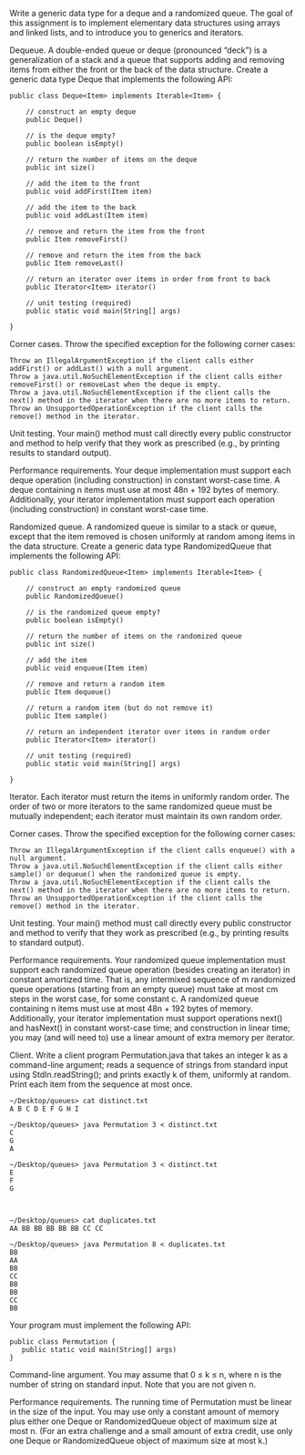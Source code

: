 Write a generic data type for a deque and a randomized queue. The goal of this assignment is to implement elementary data structures using arrays and linked lists, and to introduce you to generics and iterators.

Dequeue. A double-ended queue or deque (pronounced “deck”) is a generalization of a stack and a queue that supports adding and removing items from either the front or the back of the data structure. Create a generic data type Deque that implements the following API:

    public class Deque<Item> implements Iterable<Item> {

        // construct an empty deque
        public Deque()

        // is the deque empty?
        public boolean isEmpty()

        // return the number of items on the deque
        public int size()

        // add the item to the front
        public void addFirst(Item item)

        // add the item to the back
        public void addLast(Item item)

        // remove and return the item from the front
        public Item removeFirst()

        // remove and return the item from the back
        public Item removeLast()

        // return an iterator over items in order from front to back
        public Iterator<Item> iterator()

        // unit testing (required)
        public static void main(String[] args)

    }

Corner cases.  Throw the specified exception for the following corner cases:

    Throw an IllegalArgumentException if the client calls either addFirst() or addLast() with a null argument.
    Throw a java.util.NoSuchElementException if the client calls either removeFirst() or removeLast when the deque is empty.
    Throw a java.util.NoSuchElementException if the client calls the next() method in the iterator when there are no more items to return.
    Throw an UnsupportedOperationException if the client calls the remove() method in the iterator. 

Unit testing.  Your main() method must call directly every public constructor and method to help verify that they work as prescribed (e.g., by printing results to standard output).

Performance requirements.  Your deque implementation must support each deque operation (including construction) in constant worst-case time. A deque containing n items must use at most 48n + 192 bytes of memory. Additionally, your iterator implementation must support each operation (including construction) in constant worst-case time.

Randomized queue. A randomized queue is similar to a stack or queue, except that the item removed is chosen uniformly at random among items in the data structure. Create a generic data type RandomizedQueue that implements the following API:

    public class RandomizedQueue<Item> implements Iterable<Item> {

        // construct an empty randomized queue
        public RandomizedQueue()

        // is the randomized queue empty?
        public boolean isEmpty()

        // return the number of items on the randomized queue
        public int size()

        // add the item
        public void enqueue(Item item)

        // remove and return a random item
        public Item dequeue()

        // return a random item (but do not remove it)
        public Item sample()

        // return an independent iterator over items in random order
        public Iterator<Item> iterator()

        // unit testing (required)
        public static void main(String[] args)

    }

Iterator.  Each iterator must return the items in uniformly random order. The order of two or more iterators to the same randomized queue must be mutually independent; each iterator must maintain its own random order.

Corner cases.  Throw the specified exception for the following corner cases:

    Throw an IllegalArgumentException if the client calls enqueue() with a null argument.
    Throw a java.util.NoSuchElementException if the client calls either sample() or dequeue() when the randomized queue is empty.
    Throw a java.util.NoSuchElementException if the client calls the next() method in the iterator when there are no more items to return.
    Throw an UnsupportedOperationException if the client calls the remove() method in the iterator. 

Unit testing.  Your main() method must call directly every public constructor and method to verify that they work as prescribed (e.g., by printing results to standard output).

Performance requirements.  Your randomized queue implementation must support each randomized queue operation (besides creating an iterator) in constant amortized time. That is, any intermixed sequence of m randomized queue operations (starting from an empty queue) must take at most cm steps in the worst case, for some constant c. A randomized queue containing n items must use at most 48n + 192 bytes of memory. Additionally, your iterator implementation must support operations next() and hasNext() in constant worst-case time; and construction in linear time; you may (and will need to) use a linear amount of extra memory per iterator.

Client. Write a client program Permutation.java that takes an integer k as a command-line argument; reads a sequence of strings from standard input using StdIn.readString(); and prints exactly k of them, uniformly at random. Print each item from the sequence at most once.

    ~/Desktop/queues> cat distinct.txt
    A B C D E F G H I

    ~/Desktop/queues> java Permutation 3 < distinct.txt
    C
    G
    A

    ~/Desktop/queues> java Permutation 3 < distinct.txt
    E
    F
    G

    	

    ~/Desktop/queues> cat duplicates.txt
    AA BB BB BB BB BB CC CC

    ~/Desktop/queues> java Permutation 8 < duplicates.txt
    BB
    AA
    BB
    CC
    BB
    BB
    CC
    BB

Your program must implement the following API:

    public class Permutation {
       public static void main(String[] args)
    }

Command-line argument.  You may assume that 0 ≤ k ≤ n, where n is the number of string on standard input. Note that you are not given n.

Performance requirements.  The running time of Permutation must be linear in the size of the input. You may use only a constant amount of memory plus either one Deque or RandomizedQueue object of maximum size at most n. (For an extra challenge and a small amount of extra credit, use only one Deque or RandomizedQueue object of maximum size at most k.) 
